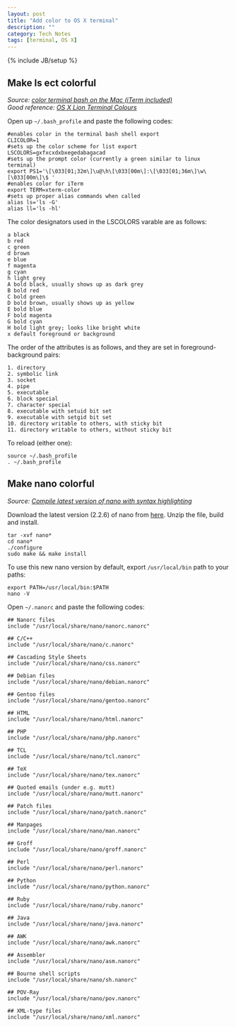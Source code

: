 ```yaml
---
layout: post
title: "Add color to OS X terminal"
description: ""
category: Tech Notes
tags: [terminal, OS X]
---
```

{% include JB/setup %}

## Make ls ect colorful 

*Source: [color terminal bash on the Mac (iTerm included)](http://blog.imzaid.com/color-terminal-bash-on-the-mac-iterm-included "color terminal bash on the Mac (iTerm included)")*  
*Good reference: [OS X Lion Terminal Colours](http://noiseandheat.com/blog/2011/12/os-x-lion-terminal-colours/ "OS X Lion Terminal Colours")*

Open up `~/.bash_profile` and paste the following codes:

	#enables color in the terminal bash shell export
	CLICOLOR=1
	#sets up the color scheme for list export
	LSCOLORS=gxfxcxdxbxegedabagacad
	#sets up the prompt color (currently a green similar to linux terminal)
	export PS1='\[\033[01;32m\]\u@\h\[\033[00m\]:\[\033[01;36m\]\w\[\033[00m\]\$ '
	#enables color for iTerm
	export TERM=xterm-color
	#sets up proper alias commands when called
	alias ls='ls -G'
	alias ll='ls -hl'
	
The color designators used in the LSCOLORS varable are as follows: 
	
	a black
	b red
	c green
	d brown
	e blue
	f magenta
	g cyan
	h light grey
	A bold black, usually shows up as dark grey
	B bold red
	C bold green
	D bold brown, usually shows up as yellow
	E bold blue
	F bold magenta
	G bold cyan
	H bold light grey; looks like bright white
	x default foreground or background
	
The order of the attributes is as follows, and they are set in foreground-background pairs:  
	
	1. directory
	2. symbolic link
	3. socket
	4. pipe
	5. executable
	6. block special
	7. character special
	8. executable with setuid bit set
	9. executable with setgid bit set
	10. directory writable to others, with sticky bit
	11. directory writable to others, without sticky bit
	
To reload (either one): 

	source ~/.bash_profile
	. ~/.bash_profile
	
	
## Make nano colorful

*Source: [Compile latest version of nano with syntax highlighting](http://wimpyshell.net/2012/01/18/mac-osx-lion-compile-latest-version-of-nano-with-syntax-highlighting "Compile latest version of nano with syntax highlighting")*

Download the latest version (2.2.6) of nano from [here](http://www.nano-editor.org/download.php). Unzip the file, build and install. 

	tar -xvf nano*
	cd nano*
	./configure
	sudo make && make install
	
To use this new nano version by default, export `/usr/local/bin` path to your paths:

	export PATH=/usr/local/bin:$PATH
	nano -V
	
Open `~/.nanorc` and paste the following codes:

	## Nanorc files
	include "/usr/local/share/nano/nanorc.nanorc"
	
	## C/C++
	include "/usr/local/share/nano/c.nanorc"
	
	## Cascading Style Sheets
	include "/usr/local/share/nano/css.nanorc"
	
	## Debian files
	include "/usr/local/share/nano/debian.nanorc"
	
	## Gentoo files
	include "/usr/local/share/nano/gentoo.nanorc"
	
	## HTML
	include "/usr/local/share/nano/html.nanorc"
	
	## PHP
	include "/usr/local/share/nano/php.nanorc"
	
	## TCL
	include "/usr/local/share/nano/tcl.nanorc"
	
	## TeX
	include "/usr/local/share/nano/tex.nanorc"
	
	## Quoted emails (under e.g. mutt)
	include "/usr/local/share/nano/mutt.nanorc"
	
	## Patch files
	include "/usr/local/share/nano/patch.nanorc"
	
	## Manpages
	include "/usr/local/share/nano/man.nanorc"
	
	## Groff
	include "/usr/local/share/nano/groff.nanorc"
	
	## Perl
	include "/usr/local/share/nano/perl.nanorc"
	
	## Python
	include "/usr/local/share/nano/python.nanorc"
	
	## Ruby
	include "/usr/local/share/nano/ruby.nanorc"
	
	## Java
	include "/usr/local/share/nano/java.nanorc"
	
	## AWK
	include "/usr/local/share/nano/awk.nanorc"
	
	## Assembler
	include "/usr/local/share/nano/asm.nanorc"
	
	## Bourne shell scripts
	include "/usr/local/share/nano/sh.nanorc"
	
	## POV-Ray
	include "/usr/local/share/nano/pov.nanorc"
	
	## XML-type files
	include "/usr/local/share/nano/xml.nanorc"
